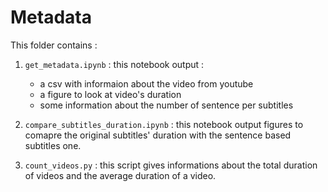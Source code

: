 # Metadata

This folder contains : 

1. `get_metadata.ipynb` : this notebook output :
    - a csv with informaion about the video from youtube 
    - a figure to look at video's duration 
    - some information about the number of sentence per subtitles

2. `compare_subtitles_duration.ipynb` : this notebook output figures to comapre the original subtitles' duration with the sentence based subtitles one.

3. `count_videos.py` : this script gives informations about the total duration of videos and the average duration of a video.